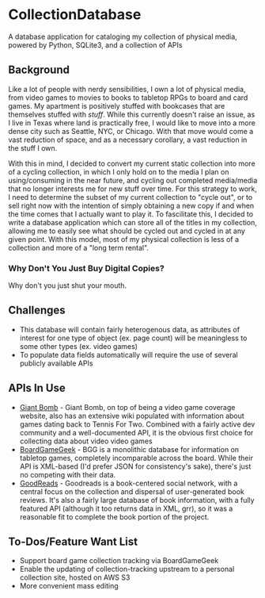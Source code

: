 # CollectionDatabase
A database application for cataloging my collection of physical media, powered by Python, SQLite3, and a collection of APIs

## Background
Like a lot of people with nerdy sensibilities, I own a lot of physical media, from video games to movies to books to tabletop RPGs to board and card games. My apartment is positively stuffed with bookcases that are themselves stuffed with _stuff_. While this currently doesn't raise an issue, as I live in Texas where land is practically free, I would like to move into a more dense city such as Seattle, NYC, or Chicago. With that move would come a vast reduction of space, and as a necessary corollary, a vast reduction in the stuff I own.

With this in mind, I decided to convert my current static collection into more of a cycling collection, in which I only hold on to the media I plan on using/consuming in the near future, and cycling out completed media/media that no longer interests me for new stuff over time. For this strategy to work, I need to determine the subset of my current collection to "cycle out", or to sell right now with the intention of simply obtaining a new copy if and when the time comes that I actually want to play it. To fascilitate this, I decided to write a database application which can store all of the titles in my collection, allowing me to easily see what should be cycled out and cycled in at any given point. With this model, most of my physical collection is less of a collection and more of a "long term rental".

### Why Don't You Just Buy Digital Copies?
Why don't you just shut your mouth.

## Challenges
  * This database will contain fairly heterogenous data, as attributes of interest for one type of object (ex. page count) will be meaningless to some other types (ex. video games)
  * To populate data fields automatically will require the use of several publicly available APIs

## APIs In Use
  * [Giant Bomb](https://www.giantbomb.com/api/) - Giant Bomb, on top of being a video game coverage website, also has an extensive wiki populated with information about games dating back to Tennis For Two. Combined with a fairly active dev community and a well-documented API, it is the obvious first choice for collecting data about video video games
  * [BoardGameGeek](https://boardgamegeek.com/wiki/page/BGG_XML_API2) - BGG is a monolithic database for information on tabletop games, completely incomparable across the board. While their API is XML-based (I'd prefer JSON for consistency's sake), there's just no competing with their data.
  * [GoodReads](https://www.goodreads.com/api) - Goodreads is a book-centered social network, with a central focus on the collection and dispersal of user-generated book reviews. It's also a fairly large database of book information, with a fully featured API (although it too returns data in XML, grr), so it was a reasonable fit to complete the book portion of the project.

## To-Dos/Feature Want List
  * Support board game collection tracking via BoardGameGeek
  * Enable the updating of collection-tracking upstream to a personal collection site, hosted on AWS S3
  * More convenient mass editing
